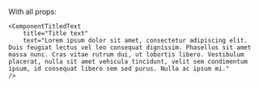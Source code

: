 With all props:

    <ComponentTitledText
        title="Title text"
        text="Lorem ipsum dolor sit amet, consectetur adipiscing elit. Duis feugiat lectus vel leo consequat dignissim. Phasellus sit amet massa nunc. Cras vitae rutrum dui, ut lobortis libero. Vestibulum placerat, nulla sit amet vehicula tincidunt, velit sem condimentum ipsum, id consequat libero sem sed purus. Nulla ac ipsum mi."
    />